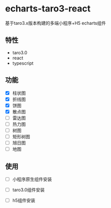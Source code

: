 # echarts-taro3-react
基于taro3.x版本构建的多端小程序+H5 echarts组件

## 特性
+ taro3.0
+ react
+ typescript

## 功能
+ [x] 柱状图
+ [x] 折线图
+ [x] 饼图
+ [x] 散点图
+ [ ] 雷达图
+ [ ] 热力图
+ [ ] 树图
+ [ ] 矩形树图
+ [ ] 旭日图
+ [ ] 地图

## 使用

+ [ ] 小程序原生组件安装

+ [ ] taro3.0组件安装

+ [ ] h5组件安装
